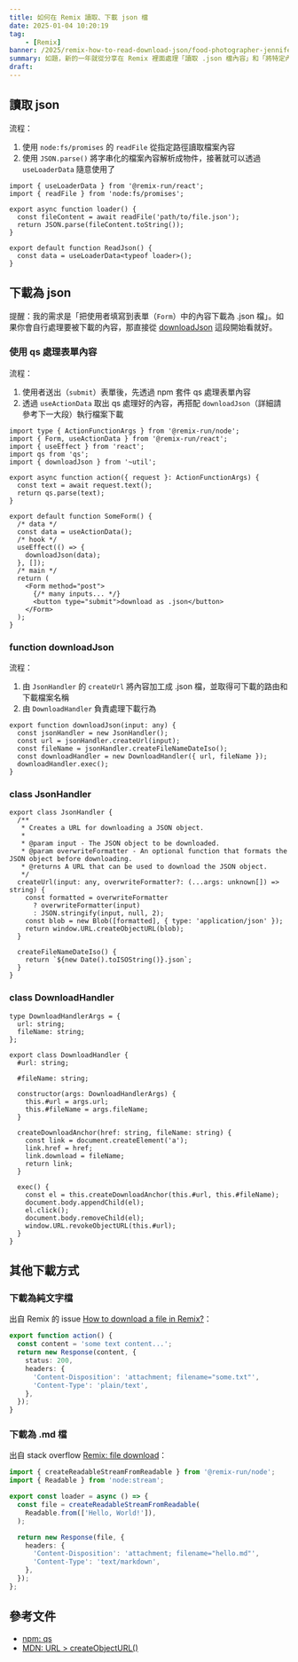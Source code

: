 ```yaml
---
title: 如何在 Remix 讀取、下載 json 檔
date: 2025-01-04 10:20:19
tag:
	- [Remix]
banner: /2025/remix-how-to-read-download-json/food-photographer-jennifer-pallian-dcPNZeSY3yk-unsplash.jpg
summary: 如題，新的一年就從分享在 Remix 裡面處理「讀取 .json 檔內容」和「將特定內容下載為 .json 檔」的程式碼開始。新年快樂 🍾
draft: 
---
```


## 讀取 json

流程：

1. 使用 `node:fs/promises` 的 `readFile` 從指定路徑讀取檔案內容
2. 使用 `JSON.parse()` 將字串化的檔案內容解析成物件，接著就可以透過 `useLoaderData` 隨意使用了

```tsx
import { useLoaderData } from '@remix-run/react';
import { readFile } from 'node:fs/promises';

export async function loader() {
  const fileContent = await readFile('path/to/file.json');
  return JSON.parse(fileContent.toString());
}

export default function ReadJson() {
  const data = useLoaderData<typeof loader>();
}
```

## 下載為 json

提醒：我的需求是「把使用者填寫到表單（`Form`）中的內容下載為 .json 檔」。如果你會自行處理要被下載的內容，那直接從 [downloadJson](#function-downloadjson) 這段開始看就好。

### 使用 qs 處理表單內容

流程：

1. 使用者送出（`submit`）表單後，先透過 npm 套件 qs 處理表單內容
2. 透過 `useActionData` 取出 qs 處理好的內容，再搭配 `downloadJson`（詳細請參考下一大段）執行檔案下載

```tsx
import type { ActionFunctionArgs } from '@remix-run/node';
import { Form, useActionData } from '@remix-run/react';
import { useEffect } from 'react';
import qs from 'qs';
import { downloadJson } from '~util';

export async function action({ request }: ActionFunctionArgs) {
  const text = await request.text();
  return qs.parse(text);
}

export default function SomeForm() {
  /* data */
  const data = useActionData();
  /* hook */
  useEffect(() => {
    downloadJson(data);
  }, []);
  /* main */
  return (
    <Form method="post">
      {/* many inputs... */}
      <button type="submit">download as .json</button>
    </Form>
  );
}
```

### function downloadJson

流程：

1. 由 `JsonHandler` 的 `createUrl` 將內容加工成 .json 檔，並取得可下載的路由和下載檔案名稱
2. 由 `DownloadHandler` 負責處理下載行為

```tsx
export function downloadJson(input: any) {
  const jsonHandler = new JsonHandler();
  const url = jsonHandler.createUrl(input);
  const fileName = jsonHandler.createFileNameDateIso();
  const downloadHandler = new DownloadHandler({ url, fileName });
  downloadHandler.exec();
}
```

### class JsonHandler

```tsx
export class JsonHandler {
  /**
   * Creates a URL for downloading a JSON object.
   *
   * @param input - The JSON object to be downloaded.
   * @param overwriteFormatter - An optional function that formats the JSON object before downloading.
   * @returns A URL that can be used to download the JSON object.
   */
  createUrl(input: any, overwriteFormatter?: (...args: unknown[]) => string) {
    const formatted = overwriteFormatter
      ? overwriteFormatter(input)
      : JSON.stringify(input, null, 2);
    const blob = new Blob([formatted], { type: 'application/json' });
    return window.URL.createObjectURL(blob);
  }

  createFileNameDateIso() {
    return `${new Date().toISOString()}.json`;
  }
}
```

### class DownloadHandler

```tsx
type DownloadHandlerArgs = {
  url: string;
  fileName: string;
};

export class DownloadHandler {
  #url: string;

  #fileName: string;

  constructor(args: DownloadHandlerArgs) {
    this.#url = args.url;
    this.#fileName = args.fileName;
  }

  createDownloadAnchor(href: string, fileName: string) {
    const link = document.createElement('a');
    link.href = href;
    link.download = fileName;
    return link;
  }

  exec() {
    const el = this.createDownloadAnchor(this.#url, this.#fileName);
    document.body.appendChild(el);
    el.click();
    document.body.removeChild(el);
    window.URL.revokeObjectURL(this.#url);
  }
}
```

## 其他下載方式

### 下載為純文字檔

出自 Remix 的 issue [How to download a file in Remix?](https://github.com/remix-run/remix/discussions/5533)：

```ts
export function action() {
  const content = 'some text content...';
  return new Response(content, {
    status: 200,
    headers: {
      'Content-Disposition': 'attachment; filename="some.txt"',
      'Content-Type': 'plain/text',
    },
  });
}
```

### 下載為 .md 檔

出自 stack overflow [Remix: file download](https://stackoverflow.com/questions/75526237/remix-file-download)：

```ts
import { createReadableStreamFromReadable } from '@remix-run/node';
import { Readable } from 'node:stream';

export const loader = async () => {
  const file = createReadableStreamFromReadable(
    Readable.from(['Hello, World!']),
  );

  return new Response(file, {
    headers: {
      'Content-Disposition': 'attachment; filename="hello.md"',
      'Content-Type': 'text/markdown',
    },
  });
};
```

## 參考文件

- [npm: qs](https://www.npmjs.com/package/qs)
- [MDN: URL > createObjectURL()](https://developer.mozilla.org/en-US/docs/Web/API/URL/createObjectURL_static)
